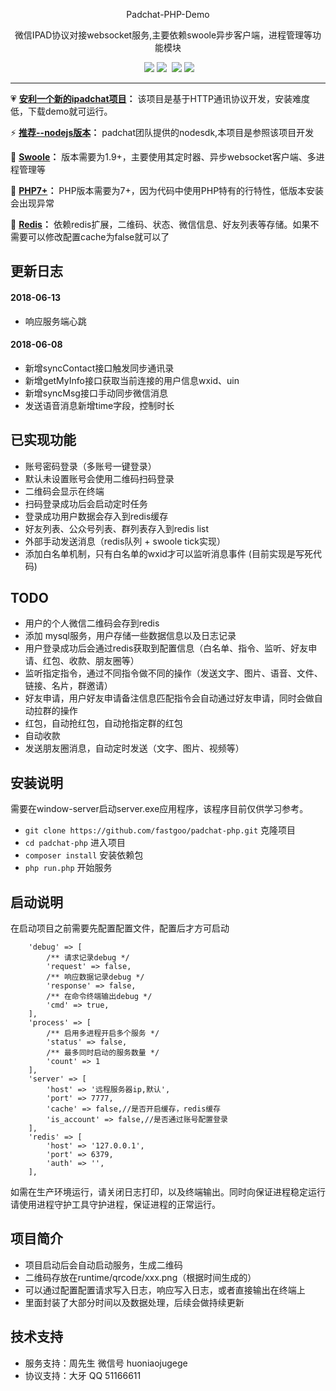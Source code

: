 <p align="center">
  Padchat-PHP-Demo
</p>
<p align="center">微信IPAD协议对接websocket服务,主要依赖swoole异步客户端，进程管理等功能模块</p>

<p align="center">
  <a href="https://github.com/fastgoo/padchat-php"><img src="https://img.shields.io/badge/license-MIT-brightgreen.svg"></a> <a href="https://github.com/fastgoo/padchat-php"><img src="https://img.shields.io/badge/swoole-1.9+-brightgreen.svg"></a> 
  <a href="https://github.com/fastgoo/padchat-php"><img src="https://img.shields.io/badge/php->=7.0-brightgreen.svg"></a> <a href="https://github.com/fastgoo/padchat-php"><img src="https://img.shields.io/badge/server-windows-2077ff.svg"></a>
</p>

---
:heartpulse: **[安利一个新的ipadchat项目](https://github.com/fastgoo/ipadchat-api)：** 该项目是基于HTTP通讯协议开发，安装难度低，下载demo就可运行。

:zap: **[推荐--nodejs版本](https://github.com/binsee/padchat-sdk)：** padchat团队提供的nodesdk,本项目是参照该项目开发

:dart: **[Swoole](https://www.swoole.com/)：** 版本需要为1.9+，主要使用其定时器、异步websocket客户端、多进程管理等

:art: **[PHP7+](http://www.php.net/)：** PHP版本需要为7+，因为代码中使用PHP特有的行特性，低版本安装会出现异常

:wine_glass: **[Redis](https://redis.io/)：** 依赖redis扩展，二维码、状态、微信信息、好友列表等存储。如果不需要可以修改配置cache为false就可以了

## 更新日志
#### 2018-06-13
- 响应服务端心跳
#### 2018-06-08 
- 新增syncContact接口触发同步通讯录
- 新增getMyInfo接口获取当前连接的用户信息wxid、uin
- 新增syncMsg接口手动同步微信消息
- 发送语音消息新增time字段，控制时长

## 已实现功能
- 账号密码登录（多账号一键登录）
- 默认未设置账号会使用二维码扫码登录
- 二维码会显示在终端
- 扫码登录成功后会启动定时任务
- 登录成功用户数据会存入到redis缓存
- 好友列表、公众号列表、群列表存入到redis list
- 外部手动发送消息（redis队列 + swoole tick实现）
- 添加白名单机制，只有白名单的wxid才可以监听消息事件 (目前实现是写死代码)

## TODO
- 用户的个人微信二维码会存到redis 
- 添加 mysql服务，用户存储一些数据信息以及日志记录
- 用户登录成功后会通过redis获取到配置信息（白名单、指令、监听、好友申请、红包、收款、朋友圈等）
- 监听指定指令，通过不同指令做不同的操作（发送文字、图片、语音、文件、链接、名片，群邀请）
- 好友申请，用户好友申请备注信息匹配指令会自动通过好友申请，同时会做自动拉群的操作
- 红包，自动抢红包，自动抢指定群的红包
- 自动收款
- 发送朋友圈消息，自动定时发送（文字、图片、视频等）

## 安装说明

需要在window-server启动server.exe应用程序，该程序目前仅供学习参考。

- `git clone https://github.com/fastgoo/padchat-php.git` 克隆项目
- `cd padchat-php` 进入项目
- `composer install` 安装依赖包
- `php run.php` 开始服务

## 启动说明
在启动项目之前需要先配置配置文件，配置后才方可启动

```
    'debug' => [
        /** 请求记录debug */
        'request' => false,
        /** 响应数据记录debug */
        'response' => false,
        /** 在命令终端输出debug */
        'cmd' => true,
    ],
    'process' => [
        /** 启用多进程开启多个服务 */
        'status' => false,
        /** 最多同时启动的服务数量 */
        'count' => 1
    ],
    'server' => [
        'host' => '远程服务器ip,默认',
        'port' => 7777,
        'cache' => false,//是否开启缓存，redis缓存
        'is_account' => false,//是否通过账号配置登录
    ],
    'redis' => [
        'host' => '127.0.0.1',
        'port' => 6379,
        'auth' => '',
    ],
```
如需在生产环境运行，请关闭日志打印，以及终端输出。同时向保证进程稳定运行请使用进程守护工具守护进程，保证进程的正常运行。

## 项目简介
- 项目启动后会自动启动服务，生成二维码
- 二维码存放在runtime/qrcode/xxx.png（根据时间生成的）
- 可以通过配置配置请求写入日志，响应写入日志，或者直接输出在终端上
- 里面封装了大部分时间以及数据处理，后续会做持续更新

## 技术支持
- 服务支持：周先生 微信号 huoniaojugege
- 协议支持：大牙 QQ 51166611



